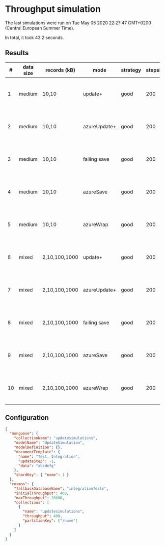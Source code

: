 # Throughput simulation

The last simulations were run on Tue May 05 2020 22:27:47 GMT+0200 (Central European Summer Time).

In total, it took 43.2 seconds.

## Results

| #   | data size | records (kB)  | mode         | strategy | stepsize | increase    | after                       | items/s |
| --- | --------- | ------------- | ------------ | -------- | -------- | ----------- | --------------------------- | ------- |
| 1   | medium    | 10,10         | update+      | good     | 200      | 400 -> 600  | 39 items, 390 kB, 2.67 s    | 14.6    |
| 2   | medium    | 10,10         | azureUpdate+ | good     | 200      | 400 -> 600  | 18 items, 180 kB, 1.38 s    | 13      |
| 3   | medium    | 10,10         | failing save | good     | 200      | RU error    | 38 items, 380 kB, 2.21 s    | 17.2    |
| 4   | medium    | 10,10         | azureSave    | good     | 200      | 400 -> 600  | 86 items, 860 kB, 5.21 s    | 16.5    |
| 5   | medium    | 10,10         | azureWrap    | good     | 200      | 400 -> 600  | 104 items, 1040 kB, 6.45 s  | 16.1    |
| 6   | mixed     | 2,10,100,1000 | update+      | good     | 200      | 400 -> 1000 | 4 items, 1112 kB, 1.37 s    | 2.9     |
| 7   | mixed     | 2,10,100,1000 | azureUpdate+ | good     | 200      | 400 -> 1000 | 4 items, 1112 kB, 1.37 s    | 2.9     |
| 8   | mixed     | 2,10,100,1000 | failing save | good     | 200      | RU error    | 70 items, 18916 kB, 3.92 s  | 17.9    |
| 9   | mixed     | 2,10,100,1000 | azureSave    | good     | 200      | 400 -> 600  | 70 items, 18916 kB, 4.3 s   | 16.3    |
| 10  | mixed     | 2,10,100,1000 | azureWrap    | good     | 200      | 400 -> 600  | 110 items, 30036 kB, 6.87 s | 16      |

## Configuration

```json
{
  "mongoose": {
    "collectionName": "updatesimulations",
    "modelName": "UpdateSimulation",
    "modelDefinition": {},
    "documentTemplate": {
      "name": "Test, Integration",
      "updateStep": -1,
      "data": "abcdefg"
    },
    "shardKey": { "name": 1 }
  },
  "cosmos": {
    "fallbackDatabaseName": "integrationTests",
    "initialThroughput": 400,
    "maxThroughput": 20000,
    "collections": [
      {
        "name": "updatesimulations",
        "throughput": 400,
        "partitionKey": ["/name"]
      }
    ]
  }
}
```
